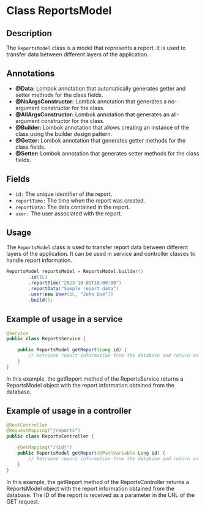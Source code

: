 # Class ReportsModel

## Description
The `ReportsModel` class is a model that represents a report. It is used to transfer data between different layers of the application.

## Annotations

- **@Data:** Lombok annotation that automatically generates getter and setter methods for the class fields.
- **@NoArgsConstructor:** Lombok annotation that generates a no-argument constructor for the class.
- **@AllArgsConstructor:** Lombok annotation that generates an all-argument constructor for the class.
- **@Builder:** Lombok annotation that allows creating an instance of the class using the builder design pattern.
- **@Getter:** Lombok annotation that generates getter methods for the class fields.
- **@Setter:** Lombok annotation that generates setter methods for the class fields.

## Fields

- `id:` The unique identifier of the report.
- `reportTime:` The time when the report was created.
- `reportData:` The data contained in the report.
- `user:` The user associated with the report.

## Usage

The `ReportsModel` class is used to transfer report data between different layers of the application. It can be used in service and controller classes to handle report information.

```java
ReportsModel reportsModel = ReportsModel.builder()
        .id(1L)
        .reportTime("2023-10-01T10:00:00")
        .reportData("Sample report data")
        .user(new User(1L, "John Doe"))
        .build();
```

## Example of usage in a service

```java
@Service
public class ReportsService {

    public ReportsModel getReport(Long id) {
        // Retrieve report information from the database and return an instance of ReportsModel
    }
}
```

In this example, the getReport method of the ReportsService returns a ReportsModel object with the report information obtained from the database.

## Example of usage in a controller

```java
@RestController
@RequestMapping("/reports")
public class ReportsController {

    @GetMapping("/{id}")
    public ReportsModel getReport(@PathVariable Long id) {
        // Retrieve report information from the database and return an instance of ReportsModel
    }
}
```

In this example, the getReport method of the ReportsController returns a ReportsModel object with the report information obtained from the database. The ID of the report is received as a parameter in the URL of the GET request.